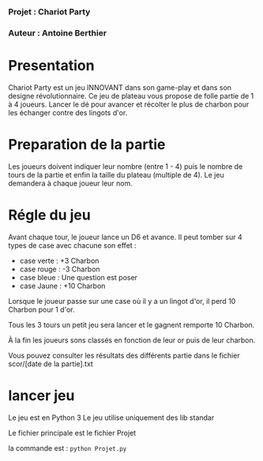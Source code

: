

### **Projet** : Chariot Party       
### **Auteur** : Antoine Berthier    


# Presentation 


Chariot Party est un jeu INNOVANT dans son game-play et dans son designe révolutionnaire. Ce jeu de plateau vous propose de folle partie de 1 à 4 joueurs.
Lancer le dé pour avancer et récolter le plus de charbon pour les échanger contre des lingots d'or.


# Preparation de la partie 

Les joueurs doivent indiquer leur nombre (entre 1 - 4) puis le nombre de tours de la partie et enfin la taille du plateau (multiple de 4).
Le jeu demandera à chaque joueur leur nom.


# Régle du jeu  


Avant chaque tour, le joueur lance un D6 et avance. Il peut tomber sur 4 types de case avec chacune son effet :

- case verte : +3 Charbon
- case rouge : -3 Charbon
- case bleue : Une question est poser
- case Jaune : +10 Charbon

Lorsque le joueur passe sur une case où il y a un lingot d'or, il perd 10 Charbon pour 1 d'or.

Tous les 3 tours un petit jeu sera lancer et le gagnent remporte 10 Charbon.

À la fin les joueurs sons classés en fonction de leur or puis de leur charbon.

Vous pouvez consulter les résultats des différents partie dans le fichier scor/[date de la partie].txt

 
# lancer jeu  


Le jeu est en Python 3
Le jeu utilise uniquement des lib standar

Le fichier principale est le fichier Projet

la commande est : ```python Projet.py```
  
